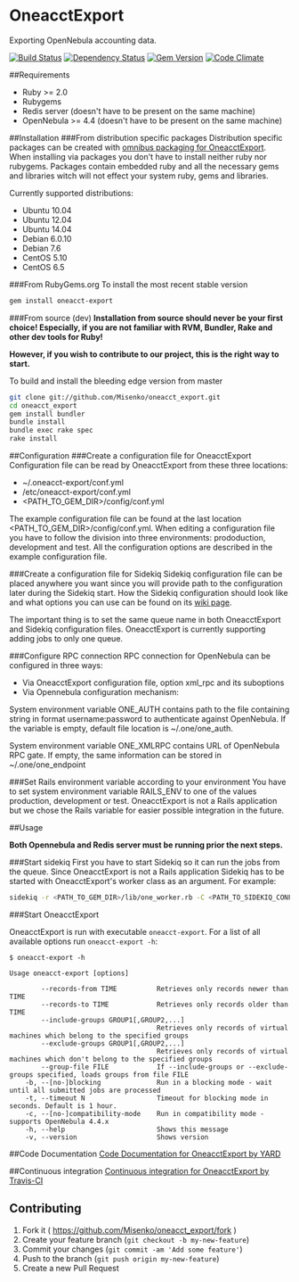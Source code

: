 # OneacctExport
Exporting OpenNebula accounting data.

[![Build Status](https://secure.travis-ci.org/Misenko/oneacct_export.png)](http://travis-ci.org/Misenko/oneacct_export)
[![Dependency Status](https://gemnasium.com/Misenko/oneacct_export.png)](https://gemnasium.com/Misenko/oneacct_export)
[![Gem Version](https://fury-badge.herokuapp.com/rb/oneacct-export.png)](https://badge.fury.io/rb/oneacct-export)
[![Code Climate](https://codeclimate.com/github/Misenko/oneacct_export.png)](https://codeclimate.com/github/Misenko/oneacct_export)


##Requirements
* Ruby >= 2.0
* Rubygems
* Redis server (doesn't have to be present on the same machine)
* OpenNebula >= 4.4 (doesn't have to be present on the same machine)

##Installation
###From distribution specific packages
Distribution specific packages can be created with [omnibus packaging for OneacctExport](https://github.com/Misenko/omnibus-oneacct-export). When installing via packages you don't have to install neither ruby nor 
rubygems. Packages contain embedded ruby and all the necessary gems and libraries witch will not effect your system ruby, gems and libraries. 

Currently supported distributions:

* Ubuntu 10.04
* Ubuntu 12.04
* Ubuntu 14.04
* Debian 6.0.10
* Debian 7.6
* CentOS 5.10
* CentOS 6.5

###From RubyGems.org
To install the most recent stable version
```bash
gem install oneacct-export
```

###From source (dev)
**Installation from source should never be your first choice! Especially, if you are not familiar with RVM, Bundler, Rake and other dev tools for Ruby!**

**However, if you wish to contribute to our project, this is the right way to start.**

To build and install the bleeding edge version from master

```bash
git clone git://github.com/Misenko/oneacct_export.git
cd oneacct_export
gem install bundler
bundle install
bundle exec rake spec
rake install
```
##Configuration
###Create a configuration file for OneacctExport
Configuration file can be read by OneacctExport from these three locations:

* ~/.oneacct-export/conf.yml
* /etc/oneacct-export/conf.yml
* &lt;PATH_TO_GEM_DIR&gt;/config/conf.yml
 
The example configuration file can be found at the last location &lt;PATH_TO_GEM_DIR&gt;/config/conf.yml. When editing a configuration file you have to follow the division into three environments: prododuction, 
development and test. All the configuration options are described in the example configuration file.
 
###Create a configuration file for Sidekiq
Sidekiq configuration file can be placed anywhere you want since you will provide path to the configuration later during the Sidekiq start. How the Sidekiq configuration should look like and what options you can use 
can be found on its [wiki page](https://github.com/mperham/sidekiq/wiki/Advanced-Options).
 
The important thing is to set the same queue name in both OneacctExport and Sidekiq configuration files. OneacctExport is currently supporting adding jobs to only one queue.
 
###Configure RPC connection
RPC connection for OpenNebula can be configured in three ways:

* Via OneacctExport configuration file, option xml_rpc and its suboptions
* Via Opennebula configuration mechanism:
 
 System environment variable ONE_AUTH contains path to the file containing string in format username:password to authenticate against OpenNebula. If the variable is empty, default file location is ~/.one/one_auth.
 
 System environment variable ONE_XMLRPC contains URL of OpenNebula RPC gate. If empty, the same information can be stored in ~/.one/one_endpoint
 
###Set Rails environment variable according to your environment
You have to set system environment variable RAILS_ENV to one of the values production, development or test. OneacctExport is not a Rails application but we chose the Rails variable for easier possible integration in 
the future.

##Usage

**Both Opennebula and Redis server must be running prior the next steps.**

###Start sidekiq
First you have to start Sidekiq so it can run the jobs from the queue. Since OneacctExport is not a Rails application Sidekiq has to be started with OneacctExport's worker class as an argument. For example:

```bash
sidekiq -r <PATH_TO_GEM_DIR>/lib/one_worker.rb -C <PATH_TO_SIDEKIQ_CONF>/sidekiq.yml
```

###Start OneacctExport

OneacctExport is run with executable `oneacct-export`. For a list of all available options run `oneacct-export -h`:

```
$ oneacct-export -h

Usage oneacct-export [options]

        --records-from TIME          Retrieves only records newer than TIME
        --records-to TIME            Retrieves only records older than TIME
        --include-groups GROUP1[,GROUP2,...]
                                     Retrieves only records of virtual machines which belong to the specified groups
        --exclude-groups GROUP1[,GROUP2,...]
                                     Retrieves only records of virtual machines which don't belong to the specified groups
        --group-file FILE            If --include-groups or --exclude-groups specified, loads groups from file FILE
    -b, --[no-]blocking              Run in a blocking mode - wait until all submitted jobs are processed
    -t, --timeout N                  Timeout for blocking mode in seconds. Default is 1 hour.
    -c, --[no-]compatibility-mode    Run in compatibility mode - supports OpenNebula 4.4.x
    -h, --help                       Shows this message
    -v, --version                    Shows version
```

##Code Documentation
[Code Documentation for OneacctExport by YARD](http://rubydoc.info/github/Misenko/oneacct_export/)

##Continuous integration
[Continuous integration for OneacctExport by Travis-CI](http://travis-ci.org/Misenko/oneacct_export/)

## Contributing
1. Fork it ( https://github.com/Misenko/oneacct_export/fork )
2. Create your feature branch (`git checkout -b my-new-feature`)
3. Commit your changes (`git commit -am 'Add some feature'`)
4. Push to the branch (`git push origin my-new-feature`)
5. Create a new Pull Request
